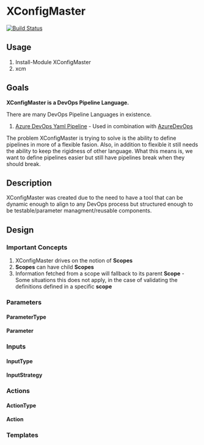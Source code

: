 # XConfigMaster

[![Build Status](https://dev.azure.com/xconfigmaster/XConfigMaster/_apis/build/status/hecflores.XConfigMaster?branchName=master)](https://dev.azure.com/xconfigmaster/XConfigMaster/_build/latest?definitionId=1&branchName=master)

## Usage
1. Install-Module XConfigMaster
2. xcm

## Goals
**XConfigMaster is a DevOps Pipeline Language.**

There are many DevOps Pipeline Languages in existence. 
1. [Azure DevOps Yaml Pipeline](https://docs.microsoft.com/en-us/azure/devops/pipelines/yaml-schema?view=azure-devops&tabs=schema) - Used in combination with [AzureDevOps](https://azure.microsoft.com/en-us/services/devops/)


The problem XConfigMaster is trying to solve is the ability to define pipelines in more of a flexible fasion. Also, in addition to flexible it still needs the ability to keep the rigidness of other language. What this means is, we want to define pipelines easier but still have pipelines break when they should break.


## Description
XConfigMaster was created due to the need to have a tool that can be dynamic enough to align to any DevOps process but structured enough to be testable/parameter managment/reusable components.

## Design


### Important Concepts
1. XConfigMaster drives on the notion of **Scopes**
2. **Scopes** can have child **Scopes**
3. Information fetched from a scope will fallback to its parent **Scope** - Some situations this does not apply, in the case of validating the definitions defined in a specific **scope**

### Parameters

#### ParameterType

#### Parameter

### Inputs
#### InputType

#### InputStrategy

### Actions
#### ActionType

#### Action

### Templates